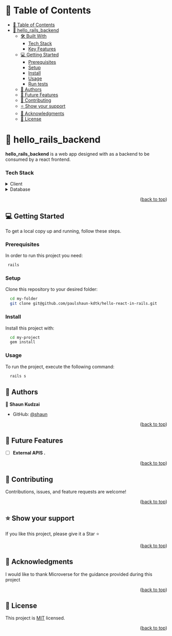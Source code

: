 # 📗 Table of Contents

- [📗 Table of Contents](#-table-of-contents)
- [📖 hello_rails_backend ](#hello_rails_backend)
  - [🛠 Built With ](#-built-with-)
    - [Tech Stack ](#tech-stack-)
    - [Key Features ](#key-features-)
  - [💻 Getting Started ](#-getting-started-)
    - [Prerequisites](#prerequisites)
    - [Setup](#setup)
    - [Install](#install)
    - [Usage](#usage)
    - [Run tests](#run-tests)
  - [👥 Authors ](#-authors-)
  - [🔭 Future Features ](#-future-features-)
  - [🤝 Contributing ](#-contributing-)
  - [⭐️ Show your support ](#️-show-your-support-)
  - [🙏 Acknowledgments ](#-acknowledgments-)
  - [📝 License ](#-license-)

# 📖 hello_rails_backend <a name="about-project"></a>

**hello_rails_backend** is a web app designed with as a backend to be consumed by a react frontend.

### Tech Stack <a name="tech-stack"></a>

<details>
  <summary>Client</summary>
  <ul>
    <li><a href="https://guides.rubyonrails.org/">Ruby on Rails</a></li>
  </ul>
</details>

<details>
<summary>Database</summary>
  <ul>
    <li><a href="https://www.postgresql.org/">PostgreSQL</a></li>
  </ul>
</details>

<p align="right">(<a href="#readme-top">back to top</a>)</p>

## 💻 Getting Started <a name="getting-started"></a>

To get a local copy up and running, follow these steps.

### Prerequisites

In order to run this project you need:

```sh
 rails
```

### Setup

Clone this repository to your desired folder:

```sh
  cd my-folder
  git clone git@github.com/paulshaun-kdtk/hello-react-in-rails.git
```

### Install

Install this project with:

```sh
  cd my-project
  gem install
```

### Usage

To run the project, execute the following command:

```sh
  rails s
```

## 👥 Authors <a name="authors"></a>

👤 **Shaun Kudzai**

- GitHub: [@shaun](https://github.com/paulshaun-kdtk)

<p align="right">(<a href="#readme-top">back to top</a>)</p>

## 🔭 Future Features <a name="future-features"></a>

- [ ] **External APIS .**

<p align="right">(<a href="#readme-top">back to top</a>)</p>

## 🤝 Contributing <a name="contributing"></a>

Contributions, issues, and feature requests are welcome!

<p align="right">(<a href="#readme-top">back to top</a>)</p>

## ⭐️ Show your support <a name="support"></a>

If you like this project, please give it a Star ⭐️

<p align="right">(<a href="#readme-top">back to top</a>)</p>

## 🙏 Acknowledgments <a name="acknowledgements"></a>

I would like to thank Microverse for the guidance provided during this project

<p align="right">(<a href="#readme-top">back to top</a>)</p>

## 📝 License <a name="license"></a>

This project is [MIT](./MIT.md) licensed.

<p align="right">(<a href="#readme-top">back to top</a>)</p>
